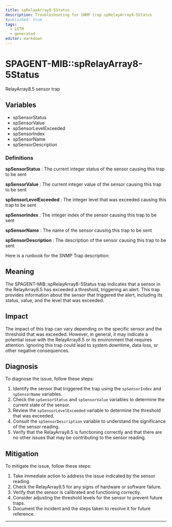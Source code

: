 ```yaml
---
title: spRelayArray8-5Status
description: Troubleshooting for SNMP trap spRelayArray8-5Status
#published: true
tags:
  - LGTM
  - generated
editor: markdown
---
```


# SPAGENT-MIB::spRelayArray8-5Status 

RelayArray8.5 sensor trap 


## Variables


  - spSensorStatus
  - spSensorValue
  - spSensorLevelExceeded
  - spSensorIndex
  - spSensorName
  - spSensorDescription 

### Definitions 


**spSensorStatus** 
: The current integer status of the sensor causing this trap to be sent 

**spSensorValue** 
: The current integer value of the sensor causing this trap to be sent 

**spSensorLevelExceeded** 
: The integer level that was exceeded causing this trap to be sent 

**spSensorIndex** 
: The integer index of the sensor causing this trap to be sent 

**spSensorName** 
: The name of the sensor causing this trap to be sent 

**spSensorDescription** 
: The description of the sensor causing this trap to be sent 


Here is a runbook for the SNMP Trap description:

## Meaning

The SPAGENT-MIB::spRelayArray8-5Status trap indicates that a sensor in the RelayArray8.5 has exceeded a threshold, triggering an alert. This trap provides information about the sensor that triggered the alert, including its status, value, and the level that was exceeded.

## Impact

The impact of this trap can vary depending on the specific sensor and the threshold that was exceeded. However, in general, it may indicate a potential issue with the RelayArray8.5 or its environment that requires attention. Ignoring this trap could lead to system downtime, data loss, or other negative consequences.

## Diagnosis

To diagnose the issue, follow these steps:

1. Identify the sensor that triggered the trap using the `spSensorIndex` and `spSensorName` variables.
2. Check the `spSensorStatus` and `spSensorValue` variables to determine the current state of the sensor.
3. Review the `spSensorLevelExceeded` variable to determine the threshold that was exceeded.
4. Consult the `spSensorDescription` variable to understand the significance of the sensor reading.
5. Verify that the RelayArray8.5 is functioning correctly and that there are no other issues that may be contributing to the sensor reading.

## Mitigation

To mitigate the issue, follow these steps:

1. Take immediate action to address the issue indicated by the sensor reading.
2. Check the RelayArray8.5 for any signs of hardware or software failure.
3. Verify that the sensor is calibrated and functioning correctly.
4. Consider adjusting the threshold levels for the sensor to prevent future traps.
5. Document the incident and the steps taken to resolve it for future reference.
---





